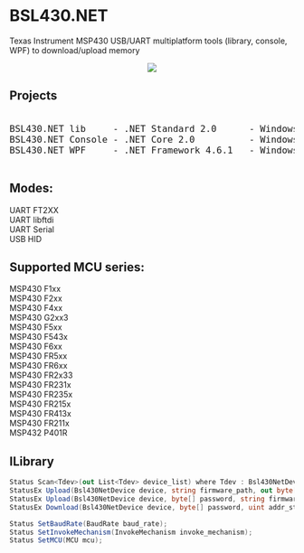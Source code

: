 # BSL430.NET
Texas Instrument MSP430 USB/UART multiplatform tools (library, console, WPF) to download/upload memory<br>

<p align="center"><a href="https://1iq.cz/img/C9a2k/j9vCu.png"><img src="https://1iq.cz/img/C9a2k/j9vCu.png"></img></a></p>

## Projects
<pre>
<span style="font-size:large">
BSL430.NET lib     - .NET Standard 2.0      - Windows, Linux, macOS
BSL430.NET Console - .NET Core 2.0          - Windows, Linux, macOS
BSL430.NET WPF     - .NET Framework 4.6.1   - Windows
</span>
</pre>

## Modes:
UART FT2XX<br>
UART libftdi<br>
UART Serial<br>
USB  HID<br>

## Supported MCU series:
MSP430 F1xx<br>
MSP430 F2xx<br>
MSP430 F4xx<br>
MSP430 G2xx3<br>
MSP430 F5xx<br>
MSP430 F543x<br>
MSP430 F6xx<br>
MSP430 FR5xx<br>
MSP430 FR6xx<br>
MSP430 FR2x33<br>
MSP430 FR231x<br>
MSP430 FR235x<br>
MSP430 FR215x<br>
MSP430 FR413x<br>
MSP430 FR211x<br>
MSP432 P401R<br>

## ILibrary
```C#
Status Scan<Tdev>(out List<Tdev> device_list) where Tdev : Bsl430NetDevice;
StatusEx Upload(Bsl430NetDevice device, string firmware_path, out byte[] version);
StatusEx Upload(Bsl430NetDevice device, byte[] password, string firmware_path, out byte[] version);
StatusEx Download(Bsl430NetDevice device, byte[] password, uint addr_start, int data_size, out List<byte> data, out byte[] version);

Status SetBaudRate(BaudRate baud_rate);
Status SetInvokeMechanism(InvokeMechanism invoke_mechanism);
Status SetMCU(MCU mcu);
```
